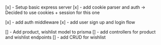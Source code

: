 [x] - Setup basic express server
[x] - add cookie parser and auth
-> Decided to use cookies + session for this one

<!-- [] - add jwt token -->

[x] - add auth middleware
[x] - add user sign up and login flow

[] - Add product, wishlist model to prisma
[] - add controllers for product and wishlist endpoints
[] - add CRUD for wishlist
